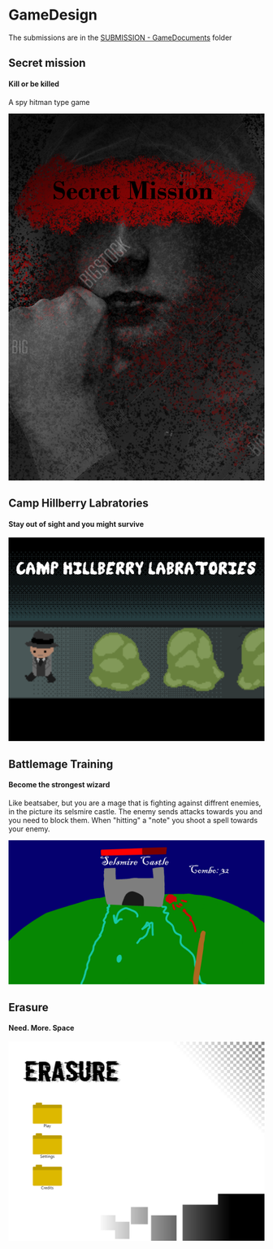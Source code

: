 # GameDesign
The submissions are in the [SUBMISSION - GameDocuments](SUBMISSION-GameDocuments) folder
## Secret mission
#### Kill or be killed
A spy hitman type game

![Secret Mission](SecretMission/Secret%20Mission.png)

## Camp Hillberry Labratories
#### Stay out of sight and you might survive

![Camp Hillberry Labratories](CampHillberry/Camp%20Hillberry%20Labratories.png)

## Battlemage Training
#### Become the strongest wizard
Like beatsaber, but you are a mage that is fighting against diffrent enemies, in the picture its selsmire castle.
The enemy sends attacks towards you and you need to block them. When "hitting" a "note" you shoot a spell towards your enemy.

![Battlemage Training](BattlemageTraining/Battle%20MageTraining.png)

## Erasure
#### Need. More. Space

![Erasure](Erasure/erasure.png)
